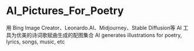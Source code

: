 # AI_Pictures_For_Poetry
用 Bing Image Creator、Leonardo.AI、Midjourney、Stable Diffusion等 AI 工具为优美的诗词歌赋曲生成的配图集合
AI generates illustrations for poetry, lyrics, songs, music, etc
